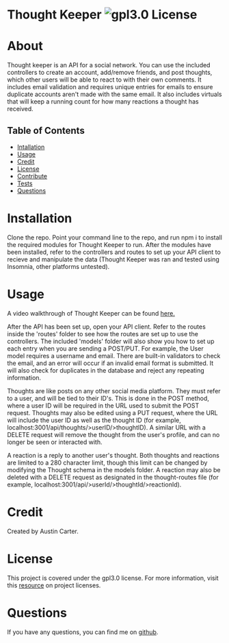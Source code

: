 # Thought Keeper ![gpl3.0 License](https://img.shields.io/badge/license-gpl3.0-blue)

  # About
  Thought keeper is an API for a social network. You can use the included controllers to create an account, add/remove friends, and post thoughts, which other users will be able to react to with their own comments. It includes email validation and requires unique entries for emails to ensure duplicate accounts aren't made with the same email. It also includes virtuals that will keep a running count for how many reactions a thought has received. 
  
  ## Table of Contents
  - [Intallation](#installation)
  - [Usage](#usage)
  - [Credit](#credit)
  - [License](#license)
  - [Contribute](#contribute)
  - [Tests](#test)
  - [Questions](#test)

  # Installation
  Clone the repo. Point your command line to the repo, and run npm i to install the required modules for Thought Keeper to run. After the modules have been installed, refer to the controllers and routes to set up your API client to recieve and manipulate the data (Thought Keeper was ran and tested using Insomnia, other platforms untested). 

  # Usage

  A video walkthrough of Thought Keeper can be found [here.](videourl)

  After the API has been set up, open your API client. Refer to the routes inside the 'routes' folder to see how the routes are set up to use the controllers. The included 'models' folder will also show you how to set up each entry when you are sending a POST/PUT. For example, the User model requires a username and email. There are built-in validators to check the email, and an error will occur if an invalid email format is submitted. It will also check for duplicates in the database and reject any repeating information. 

  Thoughts are like posts on any other social media platform. They must refer to a user, and will be tied to their ID's. This is done in the POST method, where a user ID will be required in the URL used to submit the POST request. Thoughts may also be edited using a PUT request, where the URL will include the user ID as well as the thought ID (for example, localhost:3001/api/thoughts/>userID/>thoughtID). A similar URL with a DELETE request will remove the thought from the user's profile, and can no longer be seen or interacted with. 

  A reaction is a reply to another user's thought. Both thoughts and reactions are limited to a 280 character limit, though this limit can be changed by modifying the Thought schema in the models folder. A reaction may also be deleted with a DELETE request as designated in the thought-routes file (for example, localhost:3001/api/>userId/>thoughtId/>reactionId). 

  # Credit
  Created by Austin Carter. 

  # License
  This project is covered under the gpl3.0 license. For more information, visit this [resource](https://choosealicense.com/licenses/) on project licenses.


  # Questions
  If you have any questions, you can find me on [github](https://github.com/auscarter17).
  

